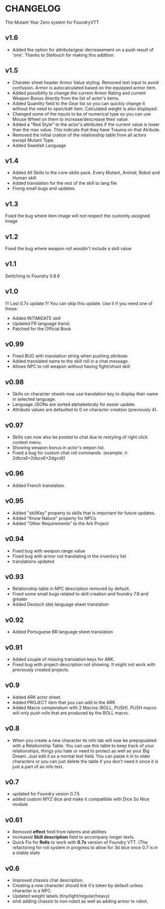 # CHANGELOG

The Mutant Year Zero system for FoundryVTT

## v1.6
-   Added the option for attribute/gear decreasement on a push result of 'one'. Thanks to Stefouch for making this addition.

## v1.5

-   Charater sheet header Armor Value styling. Removed text input to avoid confusion. Armor is autocalculated based on the equipped armor item.
-   Added possibility to change the current Armor Rating and current Weapon Bonus directly from the list of actor's items.
-   Added Quantity field to the Gear list so you can quickly change it without the need to open/edit item. Calculated weight is also displayed.
-   Changed some of the inputs to be of numerical type so you can use Mouse Wheel on them to increase/descrease their value.
-   Added a "Red Style" to the actor's attributes if the current value is lower than the max value. This indicate that they have Trauma on that Atribute.
-   Removed the initial cration of the relationship table from all actors except Mutant Type.
-   Added Swedish Language

## v1.4

-   Added All Skills to the core-skills pack. Every Mutant, Animal, Robot and Human skill
-   Added translation for the rest of the skill to lang file
-   Fixing small bugs and updates.

## v1.3

Fixed the bug where item image will not respect the customly assigned image

## v1.2

Fixed the bug where weapon roll wouldn't include a skill value

## v1.1

Switching to Foundry 0.8.6

## v1.0

!!! Last 0.7x update !!!
You can skip this update. Use it if you need one of these:

-   Added INTIMIDATE skill
-   Updated FR language transl.
-   Patched for the Official Book

## v0.99

-   Fixed BUG with translation string when pushing attribute
-   Added translated name to the skill roll in a chat message.
-   Allows NPC to roll weapon without having fight/shoot skill

## v0.98

-   Skills on character sheets now use translation key to display their name in selected language.
-   Language JSONs are sorted alphabeticaly for easier update.
-   Attribute values are defaulted to 0 on character creation (previously 4).

## v0.97

-   Skills can now also be posted to chat due to restyling of right click context menu.
-   Showing weapon bonus in actor's wepon list.
-   Fixed a bug for custom chat roll commands. (example: /r 2dbcs6+2dscs6+2dgcs6)

## v0.96

-   Added French translation.

## v0.95

-   Added "skillKey" property to skills that is important for future updates.
-   Added "Know Nature" property for NPCs
-   Added "Other Requirements" to the Ark Project

## v0.94

-   Fixed bug with weapon.range value
-   Fixed bug with armor not translating in the inventory list
-   translations updated

## v0.93

-   Relationship table in NPC description removed by default.
-   Fixed some small bugs related to skill creation and foundry 7.8 and greater
-   Added Deutsch (de) language sheet translation

## v0.92

-   Added Portuguese BR language sheet translation

## v0.91

-   Added couple of missing translation keys for ARK.
-   Fixed bug with project-description not showing. It might not work with previously created projects.

## v0.9

-   Added ARK actor sheet.
-   Added PROJECT item that you can add to the ARK.
-   Added Macro compendium with 2 Macros (ROLL, PUSH). PUSH macro will only push rolls that are produced by the ROLL macro.

## v0.8

-   When you create a new character its info tab will now be prepopulated with a Relationship Table. You can use this table to keep track of your relationships, things you hate or need to protect as well as your Big Dream. Just edit it as a normal text field. You can paste it in to older characters or you can just delete the table if you don't need it since it is just a part of an info text.

## v0.7

-   updated for Foundry vesion 0.7.5
-   added custom MYZ dice and make it compatibile with Dice So Nice module

## v0.61

-   Removed **effect** field from talents and abilities
-   Increased **Skill description** field to accompany longer texts.
-   Quick Fix for **Rolls** to work with **0.7x** version of Foundry VTT. (The refactoring for roll system in progress to allow for 3d dice once 0.7 is in a stable state

## v0.6

-   Improved chassis chat description.
-   Creating a new character should link it's token by default unless character is a NPC.
-   Updated weight labels (tiny/light/regular/heavy)
-   omit adding chassis to non-robot as well as adding armor to robot.
